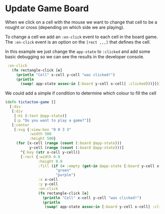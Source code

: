 # Update Game Board

When we click on a cell with the mouse we want to change that cell to be a nought or cross (depending on which side we are playing).

To change a cell we add an `:on-click` event to each cell in the board game.  The `:on-click` event is an option on the `[rect ,,,]` that defines the cell.

In this example we just change the `app-state` to `:clicked` and add some basic debugging so we can see the results in the developer console.

```clojure
 :on-click
   (fn rectangle-click [e]
     (println "Cell" x-cell y-cell "was clicked!")
     (println
       (swap! app-state assoc-in [:board y-cell x-cell] :clicked)))}])]]])
```


We could add a simple if condition to determine which colour to fill the cell

```clojure
(defn tictactoe-game []
  [:div
   [:div
    [:h1 (:text @app-state)]
    [:p "Do you want to play a game?"]]
   [:center
    [:svg {:view-box "0 0 3 3"
           :width 500
           :height 500}
     (for [x-cell (range (count (:board @app-state)))
           y-cell (range (count (:board @app-state)))]
       ^{:key (str x-cell y-cell)}
       [:rect {:width 0.9
               :height 0.9
               :fill (if (= :empty (get-in @app-state [:board y-cell x-cell]))
                       "green"
                       "purple")
               :x x-cell
               :y y-cell
               :on-click
               (fn rectangle-click [e]
                 (println "Cell" x-cell y-cell "was clicked!")
                 (println
                  (swap! app-state assoc-in [:board y-cell x-cell] :clicked)))}])]]])
```
